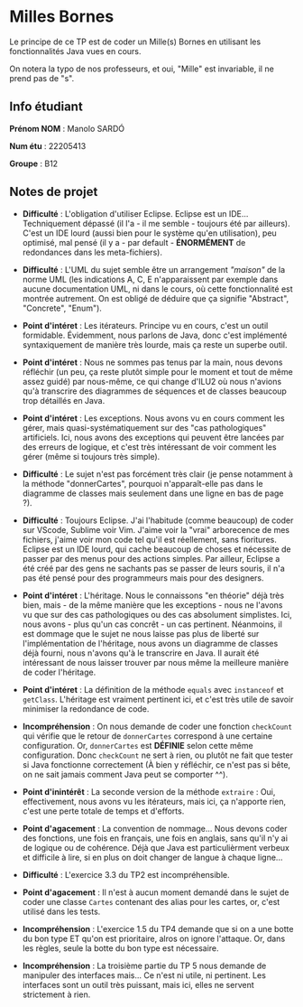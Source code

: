 # Milles Bornes

Le principe de ce TP est de coder un Mille(s) Bornes en utilisant les fonctionnalités Java vues en cours.

On notera la typo de nos professeurs, et oui, "Mille" est invariable, il ne prend pas de "s".

## Info étudiant

**Prénom NOM** : Manolo SARDÓ

**Num étu**    : 22205413

**Groupe**     : B12

## Notes de projet

- **Difficulté** : L'obligation d'utiliser Eclipse. Eclipse est un IDE... Techniquement dépassé (il l'a - il me semble - toujours été par ailleurs). C'est un IDE lourd (aussi bien pour le système qu'en utilisation), peu optimisé, mal pensé (il y a - par default - **ÉNORMÉMENT** de redondances dans les meta-fichiers).

- **Difficulté** : L'UML du sujet semble être un arrangement *"maison"* de la norme UML (les indications A, C, E n'apparaissent par exemple dans aucune documentation UML, ni dans le cours, où cette fonctionnalité est montrée autrement. On est obligé de déduire que ça signifie "Abstract", "Concrete", "Enum").

- **Point d'intéret** : Les itérateurs. Principe vu en cours, c'est un outil formidable. Évidemment, nous parlons de Java, donc c'est implémenté syntaxiquement de manière très lourde, mais ça reste un superbe outil.

- **Point d'intéret** : Nous ne sommes pas tenus par la main, nous devons réfléchir (un peu, ça reste plutôt simple pour le moment et tout de même assez guidé) par nous-même, ce qui change d'ILU2 où nous n'avions qu'à transcrire des diagrammes de séquences et de classes beaucoup trop détaillés en Java.

- **Point d'intéret** : Les exceptions. Nous avons vu en cours comment les gérer, mais quasi-systématiquement sur des "cas pathologiques" artificiels. Ici, nous avons des exceptions qui peuvent être lancées par des erreurs de logique, et c'est très intéressant de voir comment les gérer (même si toujours très simple).

- **Difficulté** : Le sujet n'est pas forcément très clair (je pense notamment à la méthode "donnerCartes", pourquoi n'apparaît-elle pas dans le diagramme de classes mais seulement dans une ligne en bas de page ?).

- **Difficulté** : Toujours Eclipse. J'ai l'habitude (comme beaucoup) de coder sur VScode, Sublime voir Vim. J'aime voir la "vrai" arborecence de mes fichiers, j'aime voir mon code tel qu'il est réellement, sans fioritures. Eclipse est un IDE lourd, qui cache beaucoup de choses et nécessite de passer par des menus pour des actions simples. Par ailleur, Eclipse a été créé par des gens ne sachants pas se passer de leurs souris, il n'a pas été pensé pour des programmeurs mais pour des designers.

- **Point d'intéret** : L'héritage. Nous le connaissons "en théorie" déjà très bien, mais - de la même manière que les exceptions - nous ne l'avons vu que sur des cas pathologiques ou des cas absolument simplistes. Ici, nous avons - plus qu'un cas concrêt - un cas pertinent. Néanmoins, il est dommage que le sujet ne nous laisse pas plus de liberté sur l'implémentation de l'héritage, nous avons un diagramme de classes déjà fourni, nous n'avons qu'à le transcrire en Java. Il aurait été intéressant de nous laisser trouver par nous même la meilleure manière de coder l'héritage.

- **Point d'intéret** : La définition de la méthode `equals` avec `instanceof` et `getClass`. L'héritage est vraiment pertinent ici, et c'est très utile de savoir minimiser la redondance de code.

- **Incompréhension** : On nous demande de coder une fonction `checkCount` qui vérifie que le retour de `donnerCartes` correspond à une certaine configuration. Or, `donnerCartes` est **DÉFINIE** selon cette même configuration. Donc `checkCount` ne sert à rien, ou plutôt ne fait que tester si Java fonctionne correctement (À bien y réfléchir, ce n'est pas si bête, on ne sait jamais comment Java peut se comporter ^^).

- **Point d'inintérêt** : La seconde version de la méthode `extraire` : Oui, effectivement, nous avons vu les itérateurs, mais ici, ça n'apporte rien, c'est une perte totale de temps et d'efforts.

- **Point d'agacement** : La convention de nommage... Nous devons coder des fonctions, une fois en français, une fois en anglais, sans qu'il n'y ai de logique ou de cohérence. Déjà que Java est particulièrment verbeux et difficile à lire, si en plus on doit changer de langue à chaque ligne...

- **Difficulté** : L'exercice 3.3 du TP2 est incompréhensible.

- **Point d'agacement** : Il n'est à aucun moment demandé dans le sujet de coder une classe `Cartes` contenant des alias pour les cartes, or, c'est utilisé dans les tests.

- **Incompréhension** : L'exercice 1.5 du TP4 demande que si on a une botte du bon type ET qu'on est prioritaire, alros on ignore l'attaque. Or, dans les règles, seule la botte du bon type est nécessaire.

- **Incompréhension** : La troisième partie du TP 5 nous demande de manipuler des interfaces mais... Ce n'est ni utile, ni pertinent. Les interfaces sont un outil très puissant, mais ici, elles ne servent strictement à rien.